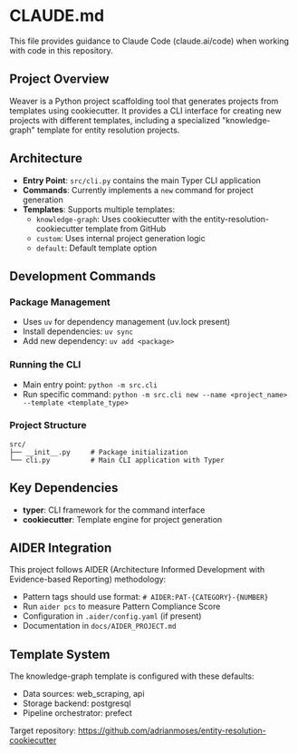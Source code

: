 # CLAUDE.md

This file provides guidance to Claude Code (claude.ai/code) when working with code in this repository.

## Project Overview

Weaver is a Python project scaffolding tool that generates projects from templates using cookiecutter. It provides a CLI interface for creating new projects with different templates, including a specialized "knowledge-graph" template for entity resolution projects.

## Architecture

- **Entry Point**: `src/cli.py` contains the main Typer CLI application
- **Commands**: Currently implements a `new` command for project generation
- **Templates**: Supports multiple templates:
  - `knowledge-graph`: Uses cookiecutter with the entity-resolution-cookiecutter template from GitHub
  - `custom`: Uses internal project generation logic
  - `default`: Default template option

## Development Commands

### Package Management
- Uses `uv` for dependency management (uv.lock present)
- Install dependencies: `uv sync`
- Add new dependency: `uv add <package>`

### Running the CLI
- Main entry point: `python -m src.cli`
- Run specific command: `python -m src.cli new --name <project_name> --template <template_type>`

### Project Structure
```
src/
├── __init__.py     # Package initialization
└── cli.py          # Main CLI application with Typer
```

## Key Dependencies

- **typer**: CLI framework for the command interface
- **cookiecutter**: Template engine for project generation

## AIDER Integration

This project follows AIDER (Architecture Informed Development with Evidence-based Reporting) methodology:

- Pattern tags should use format: `# AIDER:PAT-{CATEGORY}-{NUMBER}`
- Run `aider pcs` to measure Pattern Compliance Score
- Configuration in `.aider/config.yaml` (if present)
- Documentation in `docs/AIDER_PROJECT.md`

## Template System

The knowledge-graph template is configured with these defaults:
- Data sources: web_scraping, api
- Storage backend: postgresql  
- Pipeline orchestrator: prefect

Target repository: https://github.com/adrianmoses/entity-resolution-cookiecutter